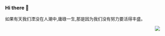 ### Hi there 👋

<!--
**devjared/devjared** is a ✨ _special_ ✨ repository because its `README.md` (this file) appears on your GitHub profile.

Here are some ideas to get you started:

- 🔭 I’m currently working on ...
- 🌱 I’m currently learning ...
- 👯 I’m looking to collaborate on ...
- 🤔 I’m looking for help with ...
- 💬 Ask me about ...
- 📫 How to reach me: ...
- 😄 Pronouns: ...
- ⚡ Fun fact: ...
-->

如果有天我们湮没在人潮中,庸碌一生,那是因为我们没有努力要活得丰盛。

<img align="right" src="https://github-readme-stats.vercel.app/api?username=devjared&show_icons=true&text_color=24292e&bg_color=ffffff&hide_title=true">
